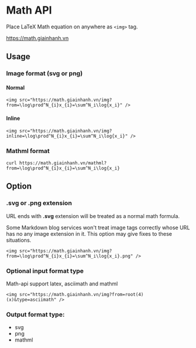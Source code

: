# Math API

Place LaTeX Math equation on anywhere as `<img>` tag.

https://math.giainhanh.vn

## Usage

### Image format (svg or png)

#### Normal
```
<img src="https://math.giainhanh.vn/img?from=\log\prod^N_{i}x_{i}=\sum^N_i\log{x_i}" />
```

#### Inline
```
<img src="https://math.giainhanh.vn/img?inline=\log\prod^N_{i}x_{i}=\sum^N_i\log{x_i}" />
```
### Mathml format

```
curl https://math.giainhanh.vn/mathml?from=\log\prod^N_{i}x_{i}=\sum^N_i\log{x_i}
```

## Option

### **.svg** or **.png** extension

URL ends with **.svg** extension will be treated as a normal math formula.

Some Markdown blog services won't treat image tags correctly whose URL has no any image extension in it. This option may give fixes to these situations.
```
<img src="https://math.giainhanh.vn/img?from=\log\prod^N_{i}x_{i}=\sum^N_i\log{x_i}.png" />
```
### Optional input format type
Math-api support latex, asciimath and mathml
```
<img src="https://math.giainhanh.vn/img?from=root(4)(x)&type=asciimath" />
```
### Output format type:
+ svg
+ png
+ mathml
